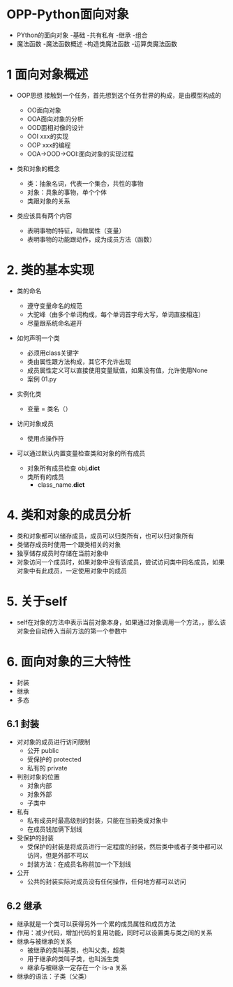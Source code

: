 # OPP-Python面向对象
- PYthon的面向对象
    -基础
    -共有私有
    -继承
    -组合
- 魔法函数
    -魔法函数概述
    -构造类魔法函数
    -运算类魔法函数
   
   
# 1 面向对象概述
- OOP思想
    接触到一个任务，首先想到这个任务世界的构成，是由模型构成的
    - OO面向对象
    - OOA面向对象的分析
    - OOD面相对像的设计
    - OOI xxx的实现
    - OOP xxx的编程
    - OOA->OOD->OOI:面向对象的实现过程

- 类和对象的概念
    - 类：抽象名词，代表一个集合，共性的事物
    - 对象：具象的事物，单个个体
    - 类跟对象的关系
- 类应该具有两个内容
    - 表明事物的特征，叫做属性（变量）
    - 表明事物的功能跟动作，成为成员方法（函数）
# 2. 类的基本实现
- 类的命名
    - 遵守变量命名的规范
    - 大驼峰（由多个单词构成，每个单词首字母大写，单词直接相连）
    - 尽量跟系统命名避开
  
- 如何声明一个类
    - 必须用class关键字
    - 类由属性跟方法构成，其它不允许出现
    - 成员属性定义可以直接使用变量赋值，如果没有值，允许使用None
    - 案例 01.py
- 实例化类
    - 变量 = 类名（）
- 访问对象成员
    - 使用点操作符
 
- 可以通过默认内置变量检查类和对象的所有成员
    - 对象所有成员检查
        obj.__dict__
    - 类所有的成员
        - class_name.__dict__
# 4. 类和对象的成员分析
- 类和对象都可以储存成员，成员可以归类所有，也可以归对象所有
- 类储存成员时使用一个跟类相关的对象
- 独享储存成员时存储在当前对象中
- 对象访问一个成员时，如果对象中没有该成员，尝试访问类中同名成员，如果对象中有此成员，一定使用对象中的成员

# 5. 关于self
- self在对象的方法中表示当前对象本身，如果通过对象调用一个方法，，那么该对象会自动传入当前方法的第一个参数中

# 6. 面向对象的三大特性
- 封装
- 继承
- 多态

## 6.1 封装
- 对对象的成员进行访问限制
    - 公开 public
    - 受保护的 protected
    - 私有的 private
- 判别对象的位置
    - 对象内部
    - 对象外部
    - 子类中
- 私有
    - 私有成员时最高级别的封装，只能在当前类或对象中
    - 在成员钱加俩下划线
- 受保护的封装
    - 受保护的封装是将成员进行一定程度的封装，然后类中或者子类中都可以访问，但是外部不可以
    - 封装方法：在成员名称前加一个下划线
- 公开
    - 公共的封装实际对成员没有任何操作，任何地方都可以访问
 
## 6.2 继承
- 继承就是一个类可以获得另外一个累的成员属性和成员方法
- 作用：减少代码，增加代码的复用功能，同时可以设置类与类之间的关系
- 继承与被继承的关系
    - 被继承的类叫基类，也叫父类，超类
    - 用于继承的类叫子类，也叫派生类
    - 继承与被继承一定存在一个 is-a 关系
- 继承的语法：子类（父类）